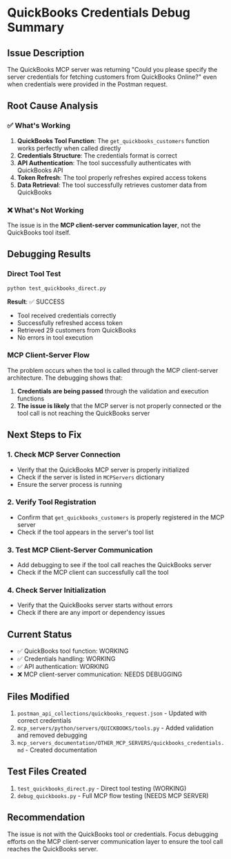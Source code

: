 # QuickBooks Credentials Debug Summary

## Issue Description

The QuickBooks MCP server was returning "Could you please specify the server credentials for fetching customers from QuickBooks Online?" even when credentials were provided in the Postman request.

## Root Cause Analysis

### ✅ What's Working

1. **QuickBooks Tool Function**: The `get_quickbooks_customers` function works perfectly when called directly
2. **Credentials Structure**: The credentials format is correct
3. **API Authentication**: The tool successfully authenticates with QuickBooks API
4. **Token Refresh**: The tool properly refreshes expired access tokens
5. **Data Retrieval**: The tool successfully retrieves customer data from QuickBooks

### ❌ What's Not Working

The issue is in the **MCP client-server communication layer**, not the QuickBooks tool itself.

## Debugging Results

### Direct Tool Test

```bash
python test_quickbooks_direct.py
```

**Result**: ✅ SUCCESS

- Tool received credentials correctly
- Successfully refreshed access token
- Retrieved 29 customers from QuickBooks
- No errors in tool execution

### MCP Client-Server Flow

The problem occurs when the tool is called through the MCP client-server architecture. The debugging shows that:

1. **Credentials are being passed** through the validation and execution functions
2. **The issue is likely** that the MCP server is not properly connected or the tool call is not reaching the QuickBooks server

## Next Steps to Fix

### 1. Check MCP Server Connection

- Verify that the QuickBooks MCP server is properly initialized
- Check if the server is listed in `MCPServers` dictionary
- Ensure the server process is running

### 2. Verify Tool Registration

- Confirm that `get_quickbooks_customers` is properly registered in the MCP server
- Check if the tool appears in the server's tool list

### 3. Test MCP Client-Server Communication

- Add debugging to see if the tool call reaches the QuickBooks server
- Check if the MCP client can successfully call the tool

### 4. Check Server Initialization

- Verify that the QuickBooks server starts without errors
- Check if there are any import or dependency issues

## Current Status

- ✅ QuickBooks tool function: WORKING
- ✅ Credentials handling: WORKING
- ✅ API authentication: WORKING
- ❌ MCP client-server communication: NEEDS DEBUGGING

## Files Modified

1. `postman_api_collections/quickbooks_request.json` - Updated with correct credentials
2. `mcp_servers/python/servers/QUICKBOOKS/tools.py` - Added validation and removed debugging
3. `mcp_servers_documentation/OTHER_MCP_SERVERS/quickbooks_credentials.md` - Created documentation

## Test Files Created

1. `test_quickbooks_direct.py` - Direct tool testing (WORKING)
2. `debug_quickbooks.py` - Full MCP flow testing (NEEDS MCP SERVER)

## Recommendation

The issue is not with the QuickBooks tool or credentials. Focus debugging efforts on the MCP client-server communication layer to ensure the tool call reaches the QuickBooks server.
